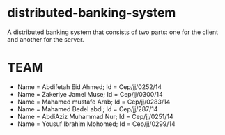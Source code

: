 # distributed-banking-system
A distributed banking system that consists of two parts: one for the client and another for the server.<br/>

# TEAM

  
- Name = Abdifetah Eid Ahmed; Id = Cep/jj/0252/14
- Name = Zakeriye Jamel Muse; Id = Cep/jj/0300/14
- Name = Mahamed mustafe Arab; Id = Cep/jj/0283/14
- Name = Mahamed Bedel abdi;   Id = Cep/jj/287/14
- Name = AbdiAziz Muhammad Nur; Id = Cep/jj/0251/14
- Name = Yousuf Ibrahim Mohomed; Id = Cep/jj/0299/14
